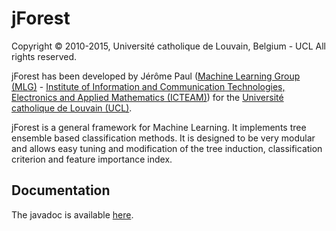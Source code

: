 # jForest
Copyright © 2010-2015, Université catholique de Louvain, Belgium - UCL
All rights reserved.
 
jForest has been developed by Jérôme Paul (<a href="http://uclouvain.be/mlg" target="_blank">Machine Learning Group (MLG)</a> - <a href="http://www.uclouvain.be/en-icteam.html" target="_blank">Institute of Information and Communication Technologies, Electronics and Applied Mathematics (ICTEAM)</a>) for the <a href="http://www.uclouvain.be" target="_blank">Université catholique de Louvain (UCL)</a>.

jForest is a general framework for Machine Learning. It implements tree ensemble based classification methods. It is designed to be very modular and allows easy tuning and modification of the tree induction, classification criterion and feature importance index.

## Documentation
The javadoc is available <a href="http://jeromepaul.github.io/jForest/" target="_blank">here</a>.
